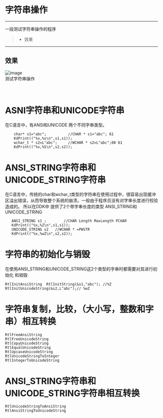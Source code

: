 # 字符串操作
------

一段测试字符串操作的程序
> * 效果

------
## 效果
![image](https://github.com/luguanxing/Kernel-Driver/blob/master/13-%E5%AD%97%E7%AC%A6%E4%B8%B2%E6%93%8D%E4%BD%9C/pictures/0.jpg?raw=true)<br>
测试字符串操作<br><br><br>


# ASNI字符串和UNICODE字符串
在C语言中，有ANSI和UNICODE 两个不同字串类型。
```
    char* s1="abc";          //CHAR * s1="abc"; 61
    KdPrint(("%x,%s\n",s1,s1));
    wchar_t * s2=L"abc";     //WCHAR * s2=L"abc";00 61
    KdPrint(("%x,%S\n",s2,s2));
```

# ANSI_STRING字符串和UNICODE_STRING字符串
在C语言中，传统的char和wchar_t类型的字符串在使用过程中，很容易出现缓冲区溢出错误，从而导致整个系统的崩溃。一般由于程序员没有对字串长度进行校验造成的。
所以在DDK中 提供了2个带字串长度的类型 ANSI_STRING和UNICODE_STRING
```
   ANSI_STRING s1 ;        //CHAR Length MaxLength PCHAR
   KdPrint(("%x,%Z\n",s1,s1));
   UNICODE_STRING s2   //WCHAR * =PWSTR
   KdPrint(("%x,%wZ\n",s2,s2));
```

# 字符串的初始化与销毁
在使用ANSI_STRING和UNICODE_STRING这2个类型的字串时都需要对其进行初始化 和销毁
```
RtlInitAnsiString  RtlInitString(&s1,"abc"); //%Z
RtlInitUnicodeString(&s2,L"abc");// %wZ
```

# 字符串复制，比较，（大小写，整数和字串）相互转换
```
RtlFreeAnsiString
RtlFreeUnicodeString
RtlCopyUnicodeString
RtlEqualUnicodeString
RtlUpcaseUnicodeString
RtlUnicodeStringToInteger
RtlIntegerToUnicodeString
```

# ANSI_STRING字符串和UNICODE_STRING字符串相互转换
```
RtlUnicodeStringToAnsiString
RtlAnsiStringToUnicodeString
```

